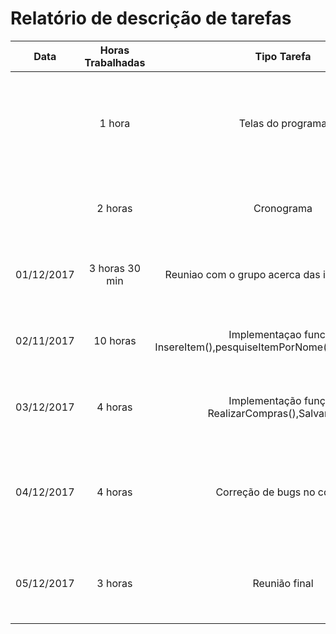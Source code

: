 # Relatório de descrição de tarefas

| Data          | Horas Trabalhadas | Tipo Tarefa | Descrição               |
| ------------- |:-----------------:|:-----------:|:-----------------------:|
|               |1 hora|Telas do programa|Foram feitas as telas do aplicativo se ele funcionasse em um celular|
|               |2 horas|Cronograma|Foi feito um modelo de cronograma a ser seguido|
|01/12/2017|3 horas 30 min|Reuniao com o grupo acerca das implementacoes|Foram decididas diversas funcoes do programa|
|02/11/2017|10 horas|Implementaçao funcao InsereItem(),pesquiseItemPorNome(),ApagarDaLista()|Foram feitas e testadas estas funçoes|
|03/12/2017|4 horas|Implementação função RealizarCompras(),SalvarLista()|Foram feitas e testadas estas funçoes|
|04/12/2017|4 horas|Correção de bugs no código|Foram feitos diversos testes para se encontrar falhas no codigo|
|05/12/2017|3 horas|Reunião final|Foi feita uma reuniao final a respeito do trabalho|

